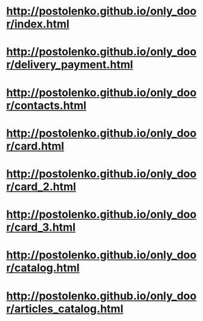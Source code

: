 # http://postolenko.github.io/only_door/index.html
# http://postolenko.github.io/only_door/delivery_payment.html
# http://postolenko.github.io/only_door/contacts.html
# http://postolenko.github.io/only_door/card.html
# http://postolenko.github.io/only_door/card_2.html
# http://postolenko.github.io/only_door/card_3.html
# http://postolenko.github.io/only_door/catalog.html
# http://postolenko.github.io/only_door/articles_catalog.html